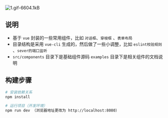 ![1.gif-6604.1kB][1]

## 说明

 - 基于 `vue` 封装的一些常用组件，比如 `对话框`、`穿梭框` 、`表单布局`
 - 目录结构是采用 `vue-cli` 生成的，然后做了一些小调整，比如 `eslint校验规则` 、`sever的端口监听`
 - `src/components` 目录下是基础组件源码 `examples` 目录下是相关组件的文档说明

## 构建步骤

``` bash
# 安装依赖关系
npm install

# 运行项目（开发环境）
npm run dev （浏览器地址更改为 http://localhost:8080）
```


  [1]: http://static.zybuluo.com/qiaodaima/c3k05au46dfldd6l2g0el3sj/1.gif